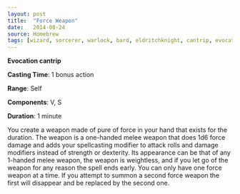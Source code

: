 ```yaml
---
layout: post
title:  "Force Weapon"
date:   2014-08-24
source: Homebrew
tags: [wizard, sorcerer, warlock, bard, eldritchknight, cantrip, evocation]
---
```


**Evocation cantrip**

**Casting Time**: 1 bonus action

**Range**: Self

**Components**: V, S

**Duration**: 1 minute

You create a weapon made of pure of force in your hand that exists for the duration. The weapon is a one-handed melee weapon that does 1d6 force damage and adds your 
spellcasting modifier to attack rolls and damage modifiers instead of strength or dexterity. Its appearance can be that of any 1-handed melee weapon, the weapon is 
weightless, and if you let go of the weapon for any reason the spell ends early. You can only have one force weapon at a time. If you attempt to summon a second force weapon 
the first will disappear and be replaced by the second one.
